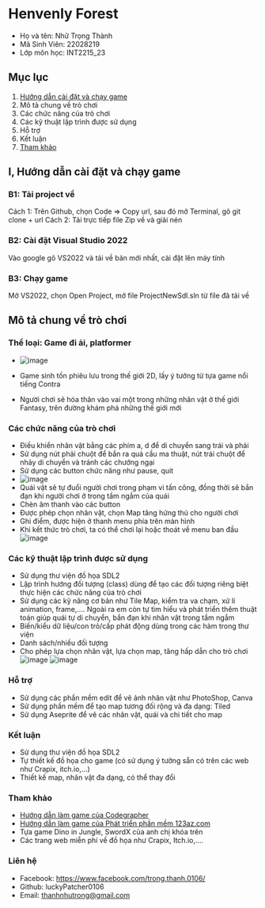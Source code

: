 # Henvenly Forest
* Họ và tên: Nhữ Trọng Thành
* Mã Sinh Viên: 22028219
* Lớp môn học: INT2215_23
## Mục lục 
1. [Hướng dẫn cài đặt và chạy game](#I-,-Hướng-dẫn-cài-đặt-và-chạy-game)
2. Mô tả chung về trò chơi
3. Các chức năng của trò chơi
4. Các kỹ thuật lập trình được sử dụng
5. Hỗ trợ
6. Kết luận
7. [Tham khảo](#tham-khảo)
## I, Hướng dẫn cài đặt và chạy game
### B1: Tải project về
Cách 1: Trên Github, chọn Code => Copy url, sau đó mở Terminal, gõ git clone + url
Cách 2: Tải trực tiếp file Zip về và giải nén
### B2: Cài đặt Visual Studio 2022
Vào google gõ VS2022 và tải về bản mới nhất, cài đặt lên máy tính
### B3: Chạy game
Mở VS2022, chọn Open Project, mở file ProjectNewSdl.sln từ file đã tải về
## Mô tả chung về trò chơi
### Thể loại: Game đi ải, platformer
* ![image](https://github.com/Thanhnhutrong0106/Baitaplon/assets/126070350/7f0f5d11-387b-4b95-ba1d-ef591a02a5f1)

* Game sinh tồn phiêu lưu trong thế giới 2D, lấy ý tưởng từ tựa game nổi tiếng Contra
* Người chơi sẽ hóa thân vào vai một trong những nhân vật ở thế giới Fantasy, trên đường khám phá những thế giới mới

### Các chức năng của trò chơi
* Điều khiển nhân vật bằng các phím a, d để di chuyển sang trái và phải
* Sử dụng nút phải chuột để bắn ra quả cầu ma thuật, nút trái chuột để nhảy di chuyển và tránh các chướng ngại
* Sử dụng các button chức năng như pause, quit
* ![image](https://github.com/Thanhnhutrong0106/Baitaplon/assets/126070350/22f681e7-32c3-4c6c-9ec8-d32a4df4351e)
* Quái vật sẽ tự đuổi người chơi trong phạm vi tấn công, đồng thời sẽ bắn đạn khi người chơi ở trong tầm ngắm của quái
* Chèn âm thanh vào các button
* Được phép chọn nhân vật, chọn Map tăng hứng thú cho người chơi
* Ghi điểm, được hiện ở thanh menu phía trên màn hình
* Khi kết thức trò chơi, ta có thể chơi lại hoặc thoát về menu ban đầu ![image](https://github.com/Thanhnhutrong0106/Baitaplon/assets/126070350/adeabedc-70f1-4720-9e5e-ccef2fead2de)


### Các kỹ thuật lập trình được sử dụng
* Sử dụng thư viện đồ họa SDL2
* Lập trình hướng đối tượng (class) dùng để tạo các đối tượng riêng biệt thực hiện các chức năng của trò chơi
* Sử dụng các kỹ năng cơ bản như Tile Map, kiểm tra va chạm, xử lí animation, frame,.... Ngoài ra em còn tự tìm hiểu và phát triển thêm thuật toán giúp quái tự di chuyển, bắn đạn khi nhân vật trong tầm ngắm
* Biến/kiểu dữ liệu/con trỏ/cấp phát động dùng trong các hàm trong thư viện
* Danh sách/nhiều đối tượng
* Cho phép lựa chọn nhân vật, lựa chọn map, tăng hấp dẫn cho trò chơi ![image](https://github.com/Thanhnhutrong0106/Baitaplon/assets/126070350/33a0a974-6056-4c86-9456-5216bd9e84b2)
![image](https://github.com/Thanhnhutrong0106/Baitaplon/assets/126070350/41d956d5-5144-4103-8834-0751e0d02f69)


### Hỗ trợ
* Sử dụng các phần mềm edit để vẽ ảnh nhân vật như PhotoShop, Canva
* Sử dụng phần mềm để tạo map tương đối rộng và đa dạng: Tiled
* Sử dụng Aseprite để vẽ các nhân vật, quái và chi tiết cho map
### Kết luận
* Sử dụng thư viện đồ họa SDL2
* Tự thiết kế đồ họa cho game (có sử dụng ý tưởng sẵn có trên các web như Crapix, itch.io,...)
* Thiết kế map, nhân vật đa dạng, có thể thay đổi
### Tham khảo
* [Hướng dẫn làm game của Codegrapher](https://www.youtube.com/watch?v=KsG6dJlLBDw&list=PL2RPjWnJduNmXHRYwdtublIPdlqocBoLS)
* [Hướng dẫn làm game của Phát triển phần mềm 123az.com](https://www.youtube.com/watch?v=k1JGvJU707k&list=PLR7NDiX0QsfQQ2iFXsXepwH46wf3D4Y4C)
* Tựa game Dino in Jungle, SwordX của anh chị khóa trên
* Các trang web miễn phí về đồ họa như Crapix, Itch.io,....
### Liên hệ
* Facebook: https://www.facebook.com/trong.thanh.0106/
* Github: luckyPatcher0106
* Email: thanhnhutrong@gmail.com

